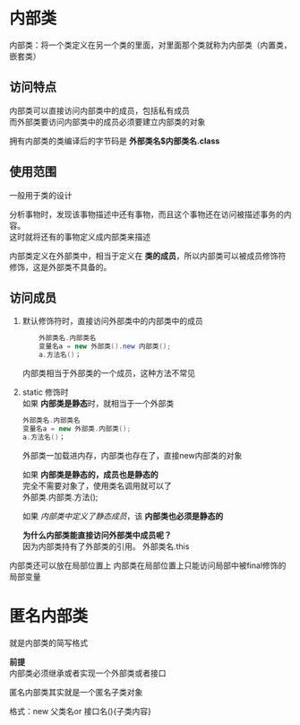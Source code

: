 # 内部类
内部类：将一个类定义在另一个类的里面，对里面那个类就称为内部类（内置类，嵌套类）  

## 访问特点
内部类可以直接访问内部类中的成员，包括私有成员  
而外部类要访问内部类中的成员必须要建立内部类的对象  

拥有内部类的类编译后的字节码是    **外部类名$内部类名.class**

## 使用范围
一般用于类的设计  

分析事物时，发现该事物描述中还有事物，而且这个事物还在访问被描述事务的内容。  
这时就将还有的事物定义成内部类来描述  

内部类定义在外部类中，相当于定义在 **类的成员**，所以内部类可以被成员修饰符修饰，这是外部类不具备的。  

## 访问成员
1.  默认修饰符时，直接访问外部类中的内部类中的成员  
    ```java
        外部类名.内部类名  
        变量名a = new 外部类().new 内部类();
        a.方法名()；
    ```
    内部类相当于外部类的一个成员，这种方法不常见  

2.  static 修饰时  
    如果 **内部类是静态**时，就相当于一个外部类
    ```java
    外部类名.内部类名  
    变量名a = new 外部类.内部类();  
    a.方法名()；  
    ```
    外部类一加载进内存，内部类也存在了，直接new内部类的对象  

    如果 **内部类是静态的，成员也是静态的**  
    完全不需要对象了，使用类名调用就可以了  
    外部类.内部类.方法();  

    如果 *内部类中定义了静态成员*，该 **内部类也必须是静态的**  

    **为什么内部类能直接访问外部类中成员呢？**  
    因为内部类持有了外部类的引用。	外部类名.this


内部类还可以放在局部位置上
内部类在局部位置上只能访问局部中被final修饰的局部变量



# 匿名内部类
就是内部类的简写格式  

**前提**  
内部类必须继承或者实现一个外部类或者接口  

匿名内部类其实就是一个匿名子类对象  

格式：new 父类名or 接口名(){子类内容}  

